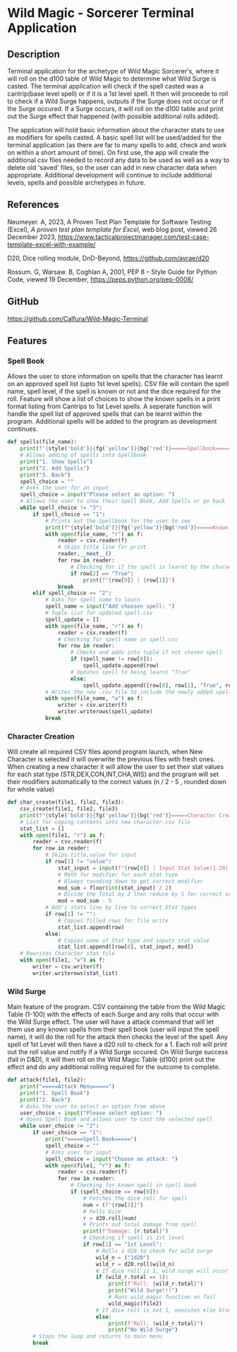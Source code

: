 # Wild Magic - Sorcerer Terminal Application

## Description

Terminal application for the archetype of Wild Magic Sorcerer's, where it will roll on the d100 table of Wild Magic to determine what Wild Surge is casted. The terminal application will check if the spell casted was a cantrip(base level spell) or if it is a 1st level spell. It then will proceede to roll to check if a Wild Surge happens, outputs if the Surge does not occur or if the Surge occured. If a Surge occurs, it will roll on the d100 table and print out the Surge effect that happened (with possible additional rolls added).

The application will hold basic information about the character stats to use as modifiers for spells casted. A basic spell list will be used/added for the terminal application (as there are far to many spells to add, check and work on within a short amount of time). On first use, the app will create the additional csv files needed to record any data to be used as well as a way to delete old 'saved' files, so the user can add in new character data when appropriate. Additional development will continue to include additional levels, spells and possible archetypes in future.

## References

Neumeyer. A, 2023, A Proven Test Plan Template for Software Testing (Excel), _A proven test plan template for Excel_, web blog post, viewed 26 December 2023, https://www.tacticalprojectmanager.com/test-case-template-excel-with-example/

D20, Dice rolling module, DnD-Beyond, https://github.com/avrae/d20

Rossum. G, Warsaw. B, Coghlan A, 2001, PEP 8 – Style Guide for Python Code, viewed 19 December, https://peps.python.org/pep-0008/

## GitHub

https://github.com/Calfura/Wild-Magic-Terminal

## Features

### Spell Book

Allows the user to store information on spells that the character has learnt on an approved spell list (upto 1st level spells). CSV file will contain the spell name, spell level, if the spell is known or not and the dice required for the roll. Feature will show a list of choices to show the known spells in a print format listing from Cantrips to 1st Level spells. A seperate function will handle the spell list of approved spells that can be learnt within the program. Additional spells will be added to the program as development continues.

```py
def spells(file_name):
    print(f"{style('bold')}{fg('yellow')}{bg('red')}=====Spellbook====={attr('reset')}")
    # Allows adding of spells into Spellbook
    print("1. Show Spells")
    print("2. Add Spells")
    print("3. Back")
    spell_choice = ""
    # Asks the user for an input
    spell_choice = input("Please select an option: ")
    # Allows the user to show their Spell Book, Add Spells or go back
    while spell_choice != "3":
        if spell_choice == "1":
            # Prints out the Spellbook for the user to see
            print(f"{style('bold')}{fg('yellow')}{bg('red')}=====Known Spells====={attr('reset')}\n")
            with open(file_name, "r") as f:
                reader = csv.reader(f)
                # Skips title line for print
                reader.__next__()
                for row in reader:
                    # Checking for if the spell is learnt by the character or not
                    if row[2] == "True":
                        print(f"{row[0]} | {row[1]}")
                break
        elif spell_choice == "2":
            # Asks for spell name to learn
            spell_name = input("Add choosen spell: ")
            # Tuple list for updated spell.csv
            spell_update = []
            with open(file_name, "r") as f:
                reader = csv.reader(f)
                # Checking for spell name in spell.csv
                for row in reader:
                    # Checks and adds into tuple if not chosen spell
                    if (spell_name != row[0]):
                        spell_update.append(row)
                    # Updates spell to being learnt "True"
                    else:
                        spell_update.append([row[0], row[1], "True", row[3]])
            # Writes the new .csv file to include the newly added spell
            with open(file_name, "w") as f:
                writer = csv.writer(f)
                writer.writerows(spell_update)
            break
```

### Character Creation

Will create all required CSV files apond program launch, when New Character is selected it will overwrite the previous files with fresh ones. When creating a new character it will allow the user to set their stat values for each stat type (STR,DEX,CON,INT,CHA,WIS) and the program will set their modifiers automatically to the correct values (n / 2 - 5 , rounded down for whole value)

```py
def char_create(file1, file2, file3):
    csv_create(file1, file2, file3)
    print(f"{style('bold')}{fg('yellow')}{bg('red')}=====Character Creation====={attr('reset')}")
    # List for coping contents into new character.csv file
    stat_list = []
    with open(file1, "r") as f:
        reader = csv.reader(f)
        for row in reader:
            # Skips title,value for input
            if row[1] != "value":
                stat_input = input(f"{row[0]} | Input Stat Value(1-20): ")
                # Math for modifier for each stat type
                # Always rounding down to get correct modifier
                mod_sum = floor(int(stat_input) / 2)
                # Divide the Total by 2 then reduce by 5 for correct value
                mod = mod_sum - 5
            # Add's stats line by line to correct Stat types
            if row[1] != "":
                # Copies filled rows for file write
                stat_list.append(row)
            else:
                # Copies name of Stat type and inputs stat value
                stat_list.append([row[0], stat_input, mod])
    # Rewrites Character stat file
    with open(file1, "w") as f:
        writer = csv.writer(f)
        writer.writerows(stat_list)
```

### Wild Surge

Main feature of the program. CSV containing the table from the Wild Magic Table (1-100) with the effects of each Surge and any rolls that occur with the Wild Surge effect. The user will have a attack command that will let them use any known spells from their spell book (user will input the spell name), it will do the roll for the attack then checks the level of the spell. Any spell of 1st Level will then have a d20 roll to check for a 1. Each roll will print out the roll value and notify if a Wild Surge occured. On Wild Surge success (fail in D&D), it will then roll on the Wild Magic Table (d100) print out the effect and do any additional rolling required for the outcome to complete.

```py
def attack(file1, file2):
    print("=====Attack Menu=====")
    print("1. Spell Book")
    print("2. Back")
    # Asks the user to select an option from above
    user_choice = input("Please select option: ")
    # Opens Spell Book and allows user to cast the selected spell
    while user_choice != "2":
        if user_choice == "1":        
            print("=====Spell Book=====")
            spell_choice = ""
            # Asks user for input
            spell_choice = input("Choose an attack: ")
            with open(file1, "r") as f:
                reader = csv.reader(f)
                for row in reader:
                    # Checking for known spell in spell book
                    if (spell_choice == row[0]):
                        # Fetches the dice roll for spell
                        num = (f"{row[3]}")
                        # Rolls Dice
                        r = d20.roll(num)
                        # Prints out total damage from spell
                        print(f"Damage: {r.total}")
                        # Checking if spell is 1st level
                        if row[1] == "1st Level":
                            # Rolls a d20 to check for wild surge
                            wild_n = ("1d20")
                            wild_r = d20.roll(wild_n)
                            # If dice roll is 1, wild surge will occur
                            if (wild_r.total == 1):
                                print(f"Roll: {wild_r.total}")   
                                print("Wild Surge!!!")
                                # Runs wild_magic function on fail
                                wild_magic(file2)
                            # If dice roll is not 1, executes else block
                            else:
                                print(f"Roll: {wild_r.total}")
                                print("No Wild Surge")
        # Stops the loop and returns to main menu
        break
```
